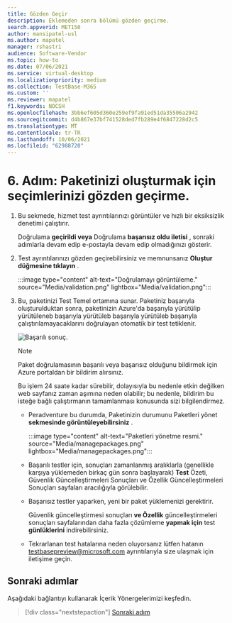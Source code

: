 ```yaml
---
title: Gözden Geçir
description: Eklemeden sonra bölümü gözden geçirme.
search.appverid: MET150
author: mansipatel-usl
ms.author: mapatel
manager: rshastri
audience: Software-Vendor
ms.topic: how-to
ms.date: 07/06/2021
ms.service: virtual-desktop
ms.localizationpriority: medium
ms.collection: TestBase-M365
ms.custom: ''
ms.reviewer: mapatel
f1.keywords: NOCSH
ms.openlocfilehash: 3bb6ef605d360e259ef9fa91ed51da35506a2942
ms.sourcegitcommit: d4b867e37bf741528ded7fb289e4f6847228d2c5
ms.translationtype: MT
ms.contentlocale: tr-TR
ms.lasthandoff: 10/06/2021
ms.locfileid: "62988720"
---
```

# <a name="step-6-review-your-selections-to-create-your-package"></a>6. Adım: Paketinizi oluşturmak için seçimlerinizi gözden geçirme.

1. Bu sekmede, hizmet test ayrıntılarınızı görüntüler ve hızlı bir eksiksizlik denetimi çalıştırır.

    Doğrulama **geçirildi veya** Doğrulama **başarısız oldu iletisi** , sonraki adımlarla devam edip e-postayla devam edip olmadığınızı gösterir.

2. Test ayrıntılarınızı gözden geçirebilirsiniz ve memnunsanız **Oluştur düğmesine tıklayın** .

    :::image type="content" alt-text="Doğrulamayı görüntüleme." source="Media/validation.png" lightbox="Media/validation.png":::

3. Bu, paketinizi Test Temel ortamına sunar. Paketiniz başarıyla oluşturulduktan sonra, paketinizin Azure'da başarıyla yürütülip yürütüleneb başarıyla yürütüleb başarıyla yürütüleb başarıyla çalıştırılamayacaklarını doğrulayan otomatik bir test tetiklenir.

    ![Başarılı sonuç.](Media/successful.png)

    > [!NOTE]
    > Paket doğrulamasının başarılı veya başarısız olduğunu bildirmek için Azure portaldan bir bildirim alırsınız.
    >
    > Bu işlem 24 saate kadar sürebilir, dolayısıyla bu nedenle etkin değilken web sayfanız zaman aşımına neden olabilir; bu nedenle, bildirim bu isteğe bağlı çalıştırmanın tamamlanması konusunda sizi bilgilendirmez.

    - Peradventure bu durumda, Paketinizin durumunu Paketleri yönet **sekmesinde görüntüleyebilirsiniz** .

      :::image type="content" alt-text="Paketleri yönetme resmi." source="Media/managepackages.png" lightbox="Media/managepackages.png":::

    - Başarılı testler için, sonuçları zamanlanmış aralıklarla (genellikle karşıya yüklemeden  birkaç gün sonra başlayarak) **Test** Özeti, Güvenlik Güncelleştirmeleri Sonuçları ve Özellik Güncelleştirmeleri Sonuçları sayfaları aracılığıyla görülebilir.
  
    - Başarısız testler yaparken, yeni bir paket yüklemenizi gerektirir. 

      Güvenlik güncelleştirmesi sonuçları **ve Özellik** güncelleştirmeleri sonuçları sayfalarından daha fazla çözümleme **yapmak için** test **günlüklerini** indirebilirsiniz.

    - Tekrarlanan test hatalarına neden oluyorsanız lütfen hatanın testbasepreview@microsoft.com ayrıntılarıyla size ulaşmak için iletişime geçin.

## <a name="next-steps"></a>Sonraki adımlar

Aşağıdaki bağlantıyı kullanarak İçerik Yönergelerimizi keşfedin.

> [!div class="nextstepaction"]
> [Sonraki adım](contentguideline.md)

